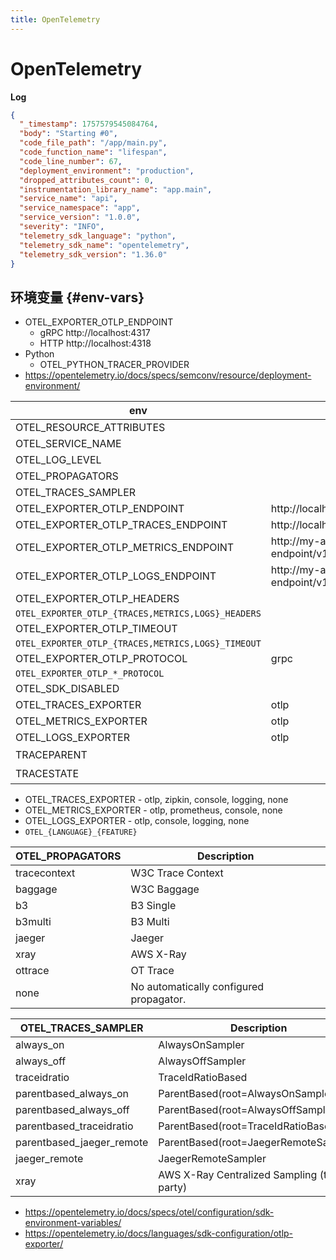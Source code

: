 ```yaml
---
title: OpenTelemetry
---
```


# OpenTelemetry

**Log**

```json
{
  "_timestamp": 1757579545084764,
  "body": "Starting #0",
  "code_file_path": "/app/main.py",
  "code_function_name": "lifespan",
  "code_line_number": 67,
  "deployment_environment": "production",
  "dropped_attributes_count": 0,
  "instrumentation_library_name": "app.main",
  "service_name": "api",
  "service_namespace": "app",
  "service_version": "1.0.0",
  "severity": "INFO",
  "telemetry_sdk_language": "python",
  "telemetry_sdk_name": "opentelemetry",
  "telemetry_sdk_version": "1.36.0"
}
```

## 环境变量 {#env-vars}

- OTEL_EXPORTER_OTLP_ENDPOINT
  - gRPC http://localhost:4317
  - HTTP http://localhost:4318
- Python
  - OTEL_PYTHON_TRACER_PROVIDER
- https://opentelemetry.io/docs/specs/semconv/resource/deployment-environment/

| env                                                | demo                              | for                          |
| -------------------------------------------------- | --------------------------------- | ---------------------------- |
| OTEL_RESOURCE_ATTRIBUTES                           |
| OTEL_SERVICE_NAME                                  |                                   | service.name                 |
| OTEL_LOG_LEVEL                                     |
| OTEL_PROPAGATORS                                   |
| OTEL_TRACES_SAMPLER                                |
| OTEL_EXPORTER_OTLP_ENDPOINT                        | http://localhost:4318             |
| OTEL_EXPORTER_OTLP_TRACES_ENDPOINT                 | http://localhost:4318/v1/traces   |
| OTEL_EXPORTER_OTLP_METRICS_ENDPOINT                | http://my-api-endpoint/v1/metrics |
| OTEL_EXPORTER_OTLP_LOGS_ENDPOINT                   | http://my-api-endpoint/v1/logs    |
| OTEL_EXPORTER_OTLP_HEADERS                         |
| `OTEL_EXPORTER_OTLP_{TRACES,METRICS,LOGS}_HEADERS` |
| OTEL_EXPORTER_OTLP_TIMEOUT                         |
| `OTEL_EXPORTER_OTLP_{TRACES,METRICS,LOGS}_TIMEOUT` |
| OTEL_EXPORTER_OTLP_PROTOCOL                        | grpc                              | grpc,http/protobuf,http/json |
| `OTEL_EXPORTER_OTLP_*_PROTOCOL`                    |
| OTEL_SDK_DISABLED                                  |
| OTEL_TRACES_EXPORTER                               | otlp                              |
| OTEL_METRICS_EXPORTER                              | otlp                              |
| OTEL_LOGS_EXPORTER                                 | otlp                              |
| TRACEPARENT                                        |                                   | 一般用于 IPC                 |
| TRACESTATE                                         |                                   | 一般配合 TRACEPARENT         |

- OTEL_TRACES_EXPORTER - otlp, zipkin, console, logging, none
- OTEL_METRICS_EXPORTER - otlp, prometheus, console, none
- OTEL_LOGS_EXPORTER - otlp, console, logging, none
- `OTEL_{LANGUAGE}_{FEATURE}`

| OTEL_PROPAGATORS | Description                             |
| ---------------- | --------------------------------------- |
| tracecontext     | W3C Trace Context                       |
| baggage          | W3C Baggage                             |
| b3               | B3 Single                               |
| b3multi          | B3 Multi                                |
| jaeger           | Jaeger                                  |
| xray             | AWS X-Ray                               |
| ottrace          | OT Trace                                |
| none             | No automatically configured propagator. |

| OTEL_TRACES_SAMPLER       | Description                                  |
| ------------------------- | -------------------------------------------- |
| always_on                 | AlwaysOnSampler                              |
| always_off                | AlwaysOffSampler                             |
| traceidratio              | TraceIdRatioBased                            |
| parentbased_always_on     | ParentBased(root=AlwaysOnSampler)            |
| parentbased_always_off    | ParentBased(root=AlwaysOffSampler)           |
| parentbased_traceidratio  | ParentBased(root=TraceIdRatioBased)          |
| parentbased_jaeger_remote | ParentBased(root=JaegerRemoteSampler)        |
| jaeger_remote             | JaegerRemoteSampler                          |
| xray                      | AWS X-Ray Centralized Sampling (third party) |

- https://opentelemetry.io/docs/specs/otel/configuration/sdk-environment-variables/
- https://opentelemetry.io/docs/languages/sdk-configuration/otlp-exporter/
